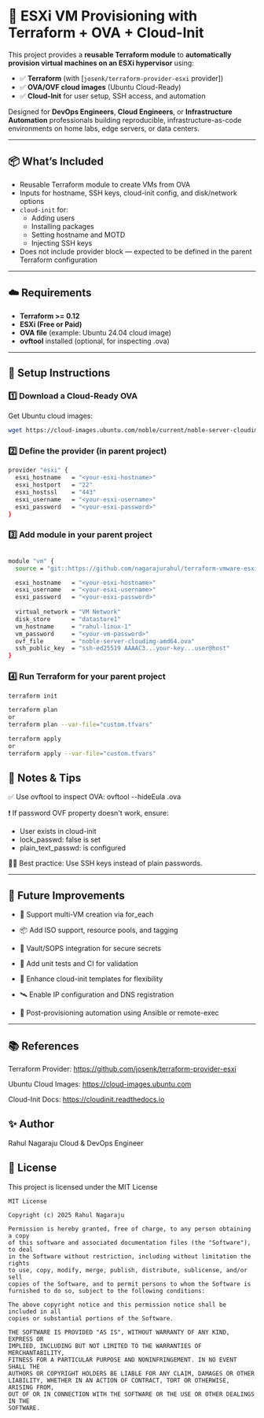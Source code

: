 # 🚀 ESXi VM Provisioning with Terraform + OVA + Cloud-Init

This project provides a **reusable Terraform module** to **automatically provision virtual machines on an ESXi hypervisor** using:

- ✅ **Terraform** (with [`josenk/terraform-provider-esxi` provider])
- ✅ **OVA/OVF cloud images** (Ubuntu Cloud-Ready)
- ✅ **Cloud-Init** for user setup, SSH access, and automation

Designed for **DevOps Engineers**, **Cloud Engineers**, or **Infrastructure Automation** professionals building reproducible, infrastructure-as-code environments on home labs, edge servers, or data centers.

---

## 📦 What’s Included

- Reusable Terraform module to create VMs from OVA
- Inputs for hostname, SSH keys, cloud-init config, and disk/network options
- `cloud-init` for:
  - Adding users
  - Installing packages
  - Setting hostname and MOTD
  - Injecting SSH keys
- Does not include provider block — expected to be defined in the parent Terraform configuration

---

## ☁️ Requirements

- **Terraform >= 0.12**
- **ESXi (Free or Paid)**
- **OVA file** (example: Ubuntu 24.04 cloud image)
- **ovftool** installed (optional, for inspecting .ova)

---

## 🔧 Setup Instructions


### 1️⃣ Download a Cloud-Ready OVA
Get Ubuntu cloud images:

```bash
wget https://cloud-images.ubuntu.com/noble/current/noble-server-cloudimg-amd64.ova
```

### 2️⃣ Define the provider (in parent project)

```bash
provider "esxi" {
  esxi_hostname   = "<your-esxi-hostname>"
  esxi_hostport   = "22"
  esxi_hostssl    = "443"
  esxi_username   = "<your-esxi-username>"
  esxi_password   = "<your-esxi-password>"
}
```

### 3️⃣ Add module in your parent project

```bash

module "vm" {
  source = "git::https://github.com/nagarajurahul/terraform-vmware-esxi-vm-module.git"

  esxi_hostname   = "<your-esxi-hostname>"
  esxi_username   = "<your-esxi-username>"
  esxi_password   = "<your-esxi-password>"
 
  virtual_network = "VM Network"
  disk_store      = "datastore1"
  vm_hostname     = "rahul-linux-1"
  vm_password     = "<your-vm-password>"
  ovf_file        = "noble-server-cloudimg-amd64.ova"
  ssh_public_key  = "ssh-ed25519 AAAAC3...your-key...user@host"
}
```


### 4️⃣ Run Terraform for your parent project

```bash
terraform init

terraform plan
or
terraform plan --var-file="custom.tfvars"

terraform apply
or
terraform apply --var-file="custom.tfvars"
```


## 🧠 Notes & Tips

✅ Use ovftool to inspect OVA: ovftool --hideEula <your-ova-file>.ova

❗ If password OVF property doesn't work, ensure:

- User exists in cloud-init
- lock_passwd: false is set
- plain_text_passwd: is configured

🧑‍💻 Best practice: Use SSH keys instead of plain passwords.


---

## 🔧 Future Improvements

- 🔁 Support multi-VM creation via for_each

- 📦 Add ISO support, resource pools, and tagging

- 🔐 Vault/SOPS integration for secure secrets

- 🧪 Add unit tests and CI for validation

- 🧱 Enhance cloud-init templates for flexibility

- 🛰 Enable IP configuration and DNS registration

- 🔄 Post-provisioning automation using Ansible or remote-exec



---

## 📚 References

Terraform Provider: <https://github.com/josenk/terraform-provider-esxi>

Ubuntu Cloud Images: <https://cloud-images.ubuntu.com>

Cloud-Init Docs: <https://cloudinit.readthedocs.io>

## ✨ Author

Rahul Nagaraju
Cloud & DevOps Engineer

## 📄 License
This project is licensed under the MIT License

```
MIT License

Copyright (c) 2025 Rahul Nagaraju

Permission is hereby granted, free of charge, to any person obtaining a copy
of this software and associated documentation files (the "Software"), to deal
in the Software without restriction, including without limitation the rights
to use, copy, modify, merge, publish, distribute, sublicense, and/or sell
copies of the Software, and to permit persons to whom the Software is
furnished to do so, subject to the following conditions:

The above copyright notice and this permission notice shall be included in all
copies or substantial portions of the Software.

THE SOFTWARE IS PROVIDED "AS IS", WITHOUT WARRANTY OF ANY KIND, EXPRESS OR
IMPLIED, INCLUDING BUT NOT LIMITED TO THE WARRANTIES OF MERCHANTABILITY,
FITNESS FOR A PARTICULAR PURPOSE AND NONINFRINGEMENT. IN NO EVENT SHALL THE
AUTHORS OR COPYRIGHT HOLDERS BE LIABLE FOR ANY CLAIM, DAMAGES OR OTHER
LIABILITY, WHETHER IN AN ACTION OF CONTRACT, TORT OR OTHERWISE, ARISING FROM,
OUT OF OR IN CONNECTION WITH THE SOFTWARE OR THE USE OR OTHER DEALINGS IN THE
SOFTWARE.

```
